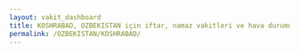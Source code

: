 ```yaml
---
layout: vakit_dashboard
title: KOSHRABAD, OZBEKISTAN için iftar, namaz vakitleri ve hava durumu - ilçe/eyalet seç
permalink: /OZBEKISTAN/KOSHRABAD/
---
```


<script type="text/javascript">
  var GLOBAL_COUNTRY = 'OZBEKISTAN';
  var GLOBAL_CITY = 'KOSHRABAD';
  var GLOBAL_STATE = '';
  var lat = 72;
  var lon = 21;
</script>
